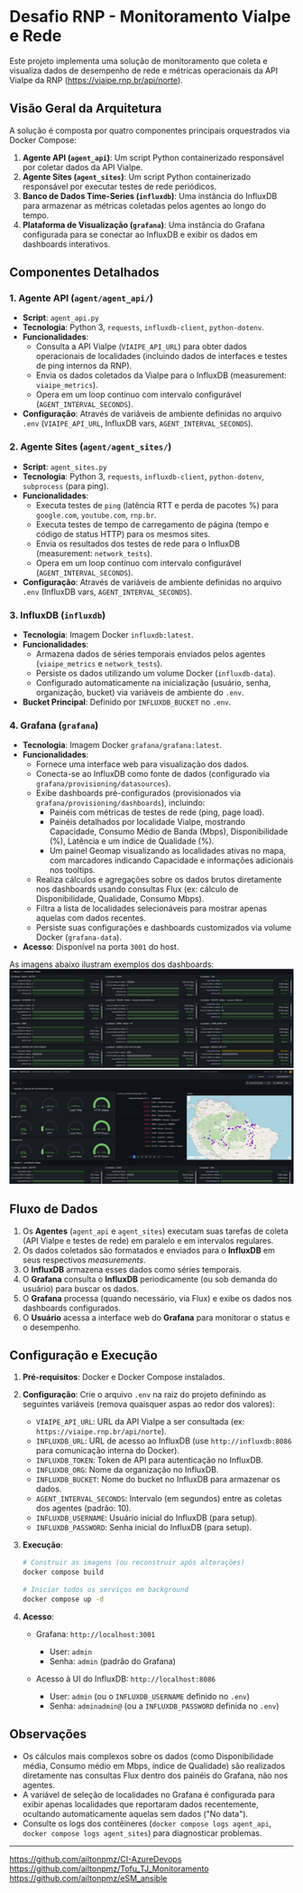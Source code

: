 # Desafio RNP - Monitoramento ViaIpe e Rede

Este projeto implementa uma solução de monitoramento que coleta e visualiza dados de desempenho de rede e métricas operacionais da API ViaIpe da RNP (https://viaipe.rnp.br/api/norte).

## Visão Geral da Arquitetura

A solução é composta por quatro componentes principais orquestrados via Docker Compose:

1.  **Agente API (`agent_api`)**: Um script Python containerizado responsável por coletar dados da API ViaIpe.
2.  **Agente Sites (`agent_sites`)**: Um script Python containerizado responsável por executar testes de rede periódicos.
3.  **Banco de Dados Time-Series (`influxdb`)**: Uma instância do InfluxDB para armazenar as métricas coletadas pelos agentes ao longo do tempo.
4.  **Plataforma de Visualização (`grafana`)**: Uma instância do Grafana configurada para se conectar ao InfluxDB e exibir os dados em dashboards interativos.

## Componentes Detalhados

### 1. Agente API (`agent/agent_api/`)

*   **Script**: `agent_api.py`
*   **Tecnologia**: Python 3, `requests`, `influxdb-client`, `python-dotenv`.
*   **Funcionalidades**:
    *   Consulta a API ViaIpe (`VIAIPE_API_URL`) para obter dados operacionais de localidades (incluindo dados de interfaces e testes de ping internos da RNP).
    *   Envia os dados coletados da ViaIpe para o InfluxDB (measurement: `viaipe_metrics`).
    *   Opera em um loop contínuo com intervalo configurável (`AGENT_INTERVAL_SECONDS`).
*   **Configuração**: Através de variáveis de ambiente definidas no arquivo `.env` (`VIAIPE_API_URL`, InfluxDB vars, `AGENT_INTERVAL_SECONDS`).

### 2. Agente Sites (`agent/agent_sites/`)

*   **Script**: `agent_sites.py`
*   **Tecnologia**: Python 3, `requests`, `influxdb-client`, `python-dotenv`, `subprocess` (para ping).
*   **Funcionalidades**:
    *   Executa testes de `ping` (latência RTT e perda de pacotes %) para `google.com`, `youtube.com`, `rnp.br`.
    *   Executa testes de tempo de carregamento de página (tempo e código de status HTTP) para os mesmos sites.
    *   Envia os resultados dos testes de rede para o InfluxDB (measurement: `network_tests`).
    *   Opera em um loop contínuo com intervalo configurável (`AGENT_INTERVAL_SECONDS`).
*   **Configuração**: Através de variáveis de ambiente definidas no arquivo `.env` (InfluxDB vars, `AGENT_INTERVAL_SECONDS`).

### 3. InfluxDB (`influxdb`)

*   **Tecnologia**: Imagem Docker `influxdb:latest`.
*   **Funcionalidades**:
    *   Armazena dados de séries temporais enviados pelos agentes (`viaipe_metrics` e `network_tests`).
    *   Persiste os dados utilizando um volume Docker (`influxdb-data`).
    *   Configurado automaticamente na inicialização (usuário, senha, organização, bucket) via variáveis de ambiente do `.env`.
*   **Bucket Principal**: Definido por `INFLUXDB_BUCKET` no `.env`.

### 4. Grafana (`grafana`)

*   **Tecnologia**: Imagem Docker `grafana/grafana:latest`.
*   **Funcionalidades**:
    *   Fornece uma interface web para visualização dos dados.
    *   Conecta-se ao InfluxDB como fonte de dados (configurado via `grafana/provisioning/datasources`).
    *   Exibe dashboards pré-configurados (provisionados via `grafana/provisioning/dashboards`), incluindo:
        *   Painéis com métricas de testes de rede (ping, page load).
        *   Painéis detalhados por localidade ViaIpe, mostrando Capacidade, Consumo Médio de Banda (Mbps), Disponibilidade (%), Latência e um índice de Qualidade (%).
        *   Um painel Geomap visualizando as localidades ativas no mapa, com marcadores indicando Capacidade e informações adicionais nos tooltips.
    *   Realiza cálculos e agregações sobre os dados brutos diretamente nos dashboards usando consultas Flux (ex: cálculo de Disponibilidade, Qualidade, Consumo Mbps).
    *   Filtra a lista de localidades selecionáveis para mostrar apenas aquelas com dados recentes.
    *   Persiste suas configurações e dashboards customizados via volume Docker (`grafana-data`).
*   **Acesso**: Disponível na porta `3001` do host.

As imagens abaixo ilustram exemplos dos dashboards:
![Dashboard Grafana mostrando Localidades ViaIpe](Print/Captura%20de%20tela%202025-04-19%20023121.png)
![Dashboard Grafana mostrando Testes de Rede](Print/Captura%20de%20tela%202025-04-19%20023348.png)


## Fluxo de Dados

1.  Os **Agentes** (`agent_api` e `agent_sites`) executam suas tarefas de coleta (API ViaIpe e testes de rede) em paralelo e em intervalos regulares.
2.  Os dados coletados são formatados e enviados para o **InfluxDB** em seus respectivos *measurements*.
3.  O **InfluxDB** armazena esses dados como séries temporais.
4.  O **Grafana** consulta o **InfluxDB** periodicamente (ou sob demanda do usuário) para buscar os dados.
5.  O **Grafana** processa (quando necessário, via Flux) e exibe os dados nos dashboards configurados.
6.  O **Usuário** acessa a interface web do **Grafana** para monitorar o status e o desempenho.

## Configuração e Execução

1.  **Pré-requisitos**: Docker e Docker Compose instalados.
2.  **Configuração**: Crie o arquivo `.env` na raiz do projeto definindo as seguintes variáveis (remova quaisquer aspas ao redor dos valores):
    *   `VIAIPE_API_URL`: URL da API ViaIpe a ser consultada (ex: `https://viaipe.rnp.br/api/norte`).
    *   `INFLUXDB_URL`: URL de acesso ao InfluxDB (use `http://influxdb:8086` para comunicação interna do Docker).
    *   `INFLUXDB_TOKEN`: Token de API para autenticação no InfluxDB.
    *   `INFLUXDB_ORG`: Nome da organização no InfluxDB.
    *   `INFLUXDB_BUCKET`: Nome do bucket no InfluxDB para armazenar os dados.
    *   `AGENT_INTERVAL_SECONDS`: Intervalo (em segundos) entre as coletas dos agentes (padrão: 10).
    *   `INFLUXDB_USERNAME`: Usuário inicial do InfluxDB (para setup).
    *   `INFLUXDB_PASSWORD`: Senha inicial do InfluxDB (para setup).
3.  **Execução**:

    ```bash
    # Construir as imagens (ou reconstruir após alterações)
    docker compose build
    ```

    ```bash
    # Iniciar todos os serviços em background
    docker compose up -d
    ```
4.  **Acesso**:
    *   Grafana: `http://localhost:3001`
        *   User: `admin`
        *   Senha: `admin` (padrão do Grafana)

    *   Acesso à UI do InfluxDB: `http://localhost:8086`
        *   User: `admin` (ou o `INFLUXDB_USERNAME` definido no `.env`)
        *   Senha: `adminadmin@` (ou a `INFLUXDB_PASSWORD` definida no `.env`)

## Observações

*   Os cálculos mais complexos sobre os dados (como Disponibilidade média, Consumo médio em Mbps, índice de Qualidade) são realizados diretamente nas consultas Flux dentro dos painéis do Grafana, não nos agentes.
*   A variável de seleção de localidades no Grafana é configurada para exibir apenas localidades que reportaram dados recentemente, ocultando automaticamente aquelas sem dados ("No data").
*   Consulte os logs dos contêineres (`docker compose logs agent_api`, `docker compose logs agent_sites`) para diagnosticar problemas.


---------------------
https://github.com/ailtonpmz/CI-AzureDevops
https://github.com/ailtonpmz/Tofu_TJ_Monitoramento
https://github.com/ailtonpmz/eSM_ansible



